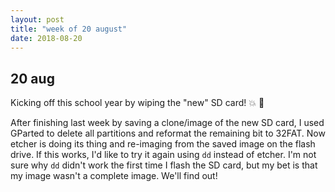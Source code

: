 ```yaml
---
layout: post
title: "week of 20 august"
date: 2018-08-20
---
```


## 20 aug

Kicking off this school year by wiping the "new" SD card! :boom: :star2:

After finishing last week by saving a clone/image of the new SD card, I used GParted to delete all partitions and reformat the remaining bit to 32FAT. Now etcher is doing its thing and re-imaging from the saved image on the flash drive. If this works, I'd like to try it again using `dd` instead of etcher. I'm not sure why `dd` didn't work the first time I flash the SD card, but my bet is that my image wasn't a complete image. We'll find out!
